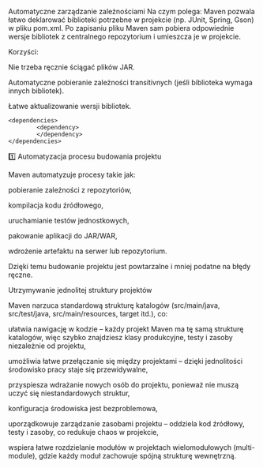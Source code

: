 Automatyczne zarządzanie zależnościami
Na czym polega:
Maven pozwala łatwo deklarować biblioteki potrzebne w projekcie (np. JUnit, Spring, Gson) w pliku pom.xml. Po zapisaniu pliku Maven sam pobiera odpowiednie wersje bibliotek z centralnego repozytorium i umieszcza je w projekcie.

Korzyści:

Nie trzeba ręcznie ściągać plików JAR.

Automatyczne pobieranie zależności transitivnych (jeśli biblioteka wymaga innych bibliotek).

Łatwe aktualizowanie wersji bibliotek.
```
<dependencies>
        <dependency>
        </dependency>
</dependencies>
```

1️⃣ Automatyzacja procesu budowania projektu

Maven automatyzuje procesy takie jak:

pobieranie zależności z repozytoriów,

kompilacja kodu źródłowego,

uruchamianie testów jednostkowych,

pakowanie aplikacji do JAR/WAR,

wdrożenie artefaktu na serwer lub repozytorium.

Dzięki temu budowanie projektu jest powtarzalne i mniej podatne na błędy ręczne.



Utrzymywanie jednolitej struktury projektów

Maven narzuca standardową strukturę katalogów (src/main/java, src/test/java, src/main/resources, target itd.), co:

ułatwia nawigację w kodzie – każdy projekt Maven ma tę samą strukturę katalogów, więc szybko znajdziesz klasy produkcyjne, testy i zasoby niezależnie od projektu,

umożliwia łatwe przełączanie się między projektami – dzięki jednolitości środowisko pracy staje się przewidywalne,

przyspiesza wdrażanie nowych osób do projektu, ponieważ nie muszą uczyć się niestandardowych struktur,

konfiguracja środowiska jest bezproblemowa,

uporządkowuje zarządzanie zasobami projektu – oddziela kod źródłowy, testy i zasoby, co redukuje chaos w projekcie,

wspiera łatwe rozdzielanie modułów w projektach wielomodułowych (multi-module), gdzie każdy moduł zachowuje spójną strukturę wewnętrzną.
